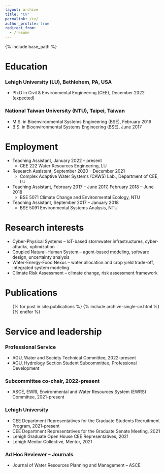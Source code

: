 ```yaml
---
layout: archive
title: "CV"
permalink: /cv/
author_profile: true
redirect_from:
  - /resume
---
```


{% include base_path %}

Education
======
### Lehigh University (LU), Bethlehem, PA, USA
* Ph.D in Civil & Environmental Engineering (CEE), December 2022 (expected)

### National Taiwan University (NTU), Taipei, Taiwan
* M.S. in Bioenvironmental Systems Engineering (BSE), February 2019 
* B.S. in Bioenvironmental Systems Engineering (BSE), June 2017

Employment
======
* Teaching Assistant, January 2022 – present
  * CEE 222 Water Resources Engineering, LU
* Research Assistant, September 2020 – December 2021
  * Complex Adaptive Water Systems (CAWS) Lab., Department of CEE, LU
* Teaching Assistant, February 2017 – June 2017, February 2018 – June 2018
  * BSE 5071 Climate Change and Environmental Ecology, NTU
* Teaching Assistant, September 2017 – January 2018
  * BSE 5091 Environmental Systems Analysis, NTU

Research interests  
======                                                 
* Cyber-Physical Systems – IoT-based stormwater infrastructures, cyber-attacks, optimization
* Coupled Natural-Human System – agent-based modeling, software design, uncertainty analysis
* Water-Energy-Food Nexus – water allocation and crop yield trade-off, integrated system modeling  
* Climate Risk Assessment – climate change, risk assessment framework


Publications
======
  <ul>{% for post in site.publications %}
    {% include archive-single-cv.html %}
  {% endfor %}</ul>

<!---
Talks
======
  <ul>{% for post in site.talks %}
    {% include archive-single-talk-cv.html %}
  {% endfor %}</ul>
  
Teaching
======
  <ul>{% for post in site.teaching %}
    {% include archive-single-cv.html %}
  {% endfor %}</ul>
-->

Service and leadership
======
### Professional Service
* AGU, Water and Society Technical Committee, 2022-present
* AGU, Hydrology Section Student Subcommittee, Professional Development 
### Subcommittee co-chair, 2022-present
* ASCE, EWRI, Environmental and Water Resources System (EWRS) Committee, 2021-present
### Lehigh University
* CEE Department Representatives for the Graduate Students Recruitment Program, 2021-present
* CEE Department Representatives for the Graduate Senate Meeting, 2021
* Lehigh Graduate Open House CEE Representatives, 2021
* Lehigh Mentor Collective, Mentor, 2021
### Ad Hoc Reviewer – Journals
* Journal of Water Resources Planning and Management – ASCE

